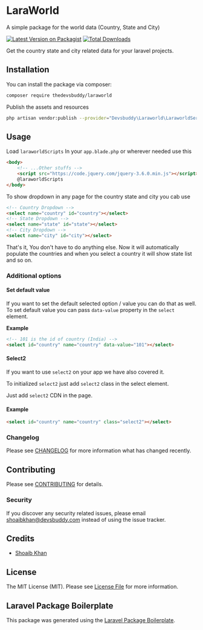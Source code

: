 # LaraWorld
A simple package for the world data (Country, State and City)

[![Latest Version on Packagist](https://img.shields.io/packagist/v/thedevsbuddy/laravel-world.svg?style=flat-square)](https://packagist.org/packages/thedevsbuddy/laraworld)
[![Total Downloads](https://img.shields.io/packagist/dt/thedevsbuddy/laravel-world.svg?style=flat-square)](https://packagist.org/packages/thedevsbuddy/laraworld)

Get the country state and city related data for your laravel projects.

## Installation

You can install the package via composer:

```bash
composer require thedevsbuddy/laraworld
```

Publish the assets and resources
```bash
php artisan vendor:publish --provider="Devsbuddy\Laraworld\LaraworldServiceProvider"
```


## Usage
Load ```laraworldScripts``` In your ```app.blade.php``` or wherever needed use this
```html
<body>
    <!-- ...Other stuffs -->
    <script src="https://code.jquery.com/jquery-3.6.0.min.js"></script>
    @laraworldScripts
</body>
```

To show dropdown in any page for the country state and city you cab use
```html
<!-- Country Dropdown -->
<select name="country" id="country"></select>
<!-- State Dropdown -->
<select name="state" id="state"></select>
<!-- City Dropdown -->
<select name="city" id="city"></select>
```

That's it, You don't have to do anything else.
Now it will automatically populate the countries and when you select a country it will show state list and so on.

### Additional options

#### Set default value
If you want to set the default selected option / value you can do that as well.
To set default value you can pass ```data-value``` property in the ```select``` element.

**Example**
```html
<!-- 101 is the id of country (India) -->
<select id="country" name="country" data-value="101"></select> 
```

#### Select2
If you want to use ```select2``` on your app we have also covered it.

To initialized ```select2``` just add ```select2``` class in the select element.

Just add ```select2``` CDN in the page.
#### Example
```html
<select id="country" name="country" class="select2"></select>
```

### Changelog

Please see [CHANGELOG](CHANGELOG.md) for more information what has changed recently.

## Contributing

Please see [CONTRIBUTING](CONTRIBUTING.md) for details.

### Security

If you discover any security related issues, please email shoaibkhan@devsbuddy.com instead of using the issue tracker.

## Credits

-   [Shoaib Khan](https://github.com/devsbuddy)

## License

The MIT License (MIT). Please see [License File](LICENSE.md) for more information.

## Laravel Package Boilerplate

This package was generated using the [Laravel Package Boilerplate](https://laravelpackageboilerplate.com).
